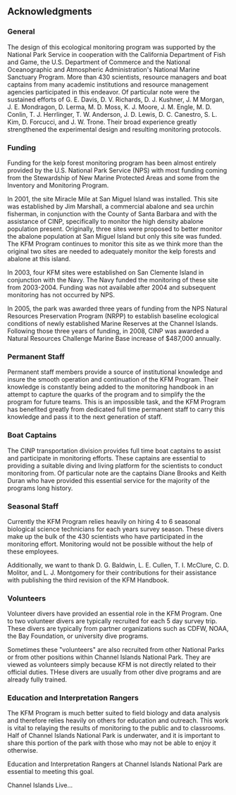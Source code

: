 ## Acknowledgments

### General

The design of this ecological monitoring program was supported by the National Park Service in cooperation with the California Department of Fish and Game, the U.S. Department of Commerce and the National Oceanographic and Atmospheric Administration's National Marine Sanctuary Program. More than 430 scientists, resource managers and boat captains from many academic institutions and resource management agencies participated in this endeavor. Of particular note were the sustained efforts of G. E. Davis, D. V. Richards, D. J. Kushner, J. M Morgan, J. E. Mondragon, D. Lerma, M. D. Moss, K. J. Moore, J. M. Engle, M. D. Conlin, T. J. Herrlinger, T. W. Anderson, J. D. Lewis, D. C. Canestro, S. L. Kim, D. Forcucci, and J. W. Trone. Their broad experience greatly strengthened the experimental design and resulting monitoring protocols.

### Funding

Funding for the kelp forest monitoring program has been almost entirely provided by the U.S. National Park Service (NPS) with most funding coming from the Stewardship of New Marine Protected Areas and some from the Inventory and Monitoring Program.

In 2001, the site Miracle Mile at San Miguel Island was installed. This site was established by Jim Marshall, a commercial abalone and sea urchin fisherman, in conjunction with the County of Santa Barbara and with the assistance of CINP, specifically to monitor the high density abalone population present. Originally, three sites were proposed to better monitor the abalone population at San Miguel Island but only this site was funded. The KFM Program continues to monitor this site as we think more than the original two sites are needed to adequately monitor the kelp forests and abalone at this island.

In 2003, four KFM sites were established on San Clemente Island in conjunction with the Navy. The Navy funded the monitoring of these site from 2003-2004. Funding was not available after 2004 and subsequent monitoring has not occurred by NPS.

In 2005, the park was awarded three years of funding from the NPS Natural Resources Preservation Program (NRPP) to establish baseline ecological conditions of newly established Marine Reserves at the Channel Islands. Following those three years of funding, in 2008, CINP was awarded a Natural Resources Challenge Marine Base increase of \$487,000 annually.

### Permanent Staff

Permanent staff members provide a source of institutional knowledge and insure the smooth operation and continuation of the KFM Program. Their knowledge is constantly being added to the monitoring handbook in an attempt to capture the quarks of the program and to simplify the the program for future teams. This is an impossible task, and the KFM Program has benefited greatly from dedicated full time permanent staff to carry this knowledge and pass it to the next generation of staff.

### Boat Captains

The CINP transportation division provides full time boat captains to assist and participate in monitoring efforts. These captains are essential to providing a suitable diving and living platform for the scientists to conduct monitoring from. Of particular note are the captains Diane Brooks and Keith Duran who have provided this essential service for the majority of the programs long history.

### Seasonal Staff

Currently the KFM Program relies heavily on hiring 4 to 6 seasonal biological science technicians for each years survey season. These divers make up the bulk of the 430 scientists who have participated in the monitoring effort. Monitoring would not be possible without the help of these employees.

Additionally, we want to thank D. G. Baldwin, L. E. Cullen, T. I. McClure, C. D. Molitor, and L. J. Montgomery for their contributions for their assistance with publishing the third revision of the KFM Handbook.

### Volunteers

Volunteer divers have provided an essential role in the KFM Program. One to two volunteer divers are typically recruited for each 5 day survey trip. These divers are typically from partner organizations such as CDFW, NOAA, the Bay Foundation, or university dive programs.

Sometimes these "volunteers" are also recruited from other National Parks or from other positions within Channel Islands National Park. They are viewed as volunteers simply because KFM is not directly related to their official duties. THese divers are usually from other dive programs and are already fully trained.

### Education and Interpretation Rangers

The KFM Program is much better suited to field biology and data analysis and therefore relies heavily on others for education and outreach. This work is vital to relaying the results of monitoring to the public and to classrooms. Half of Channel Islands National Park is underwater, and it is important to share this portion of the park with those who may not be able to enjoy it otherwise.

Education and Interpretation Rangers at Channel Islands National Park are essential to meeting this goal.

Channel Islands Live...
